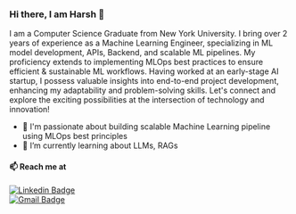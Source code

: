 ### Hi there, I am Harsh 👋

I am a Computer Science Graduate from New York University. I bring over 2 years of experience as a Machine Learning Engineer, specializing in ML model development, APIs, Backend, and scalable ML pipelines. My proficiency extends to implementing MLOps best practices to ensure efficient & sustainable ML workflows. Having worked at an early-stage AI startup, I possess valuable insights into end-to-end project development, enhancing my adaptability and problem-solving skills. Let's connect and explore the exciting possibilities at the intersection of technology and innovation!

- 🔭 I'm passionate about building scalable Machine Learning pipeline using MLOps best principles
- 🌱 I’m currently learning about LLMs, RAGs

#### 📫 Reach me at
[![Linkedin Badge](https://img.shields.io/badge/-harshapte-blue?style=flat-square&logo=Linkedin&logoColor=white&link=https://www.linkedin.com/in/harshapte/)](https://www.linkedin.com/in/harshapte/)  
[![Gmail Badge](https://img.shields.io/badge/-ha2179@nyu.edu-c14438?style=flat-square&logo=Gmail&logoColor=white&link=mailto:ha2179@nyu.edu)](mailto:ha2179@nyu.edu)

<!--
**harshapte26/harshapte26** is a ✨ _special_ ✨ repository because its `README.md` (this file) appears on your GitHub profile.

Here are some ideas to get you started:

- 🔭 I’m currently working on ...
- 🌱 I’m currently learning ...
- 👯 I’m looking to collaborate on ...
- 🤔 I’m looking for help with ...
- 💬 Ask me about ...
- 📫 How to reach me: ...
- 😄 Pronouns: ...
- ⚡ Fun fact: ...
-->
